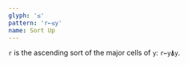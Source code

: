 ```yaml
---
glyph: '≤'
pattern: 'r←≤y'
name: Sort Up
---
```


`r` is the ascending sort of the major cells of `y`: `r←y⍋y`.